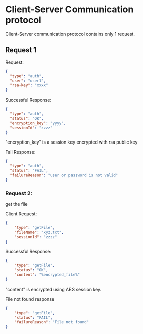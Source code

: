 # Client-Server Communication protocol

Client-Server communication protocol contains only 1 request.


## Request 1

Request:
```json
{
  "type": "auth",
  "user": "user1",
  "rsa-key": "xxxx"
}
```

Successful Response:
```json
{
  "type": "auth",
  "status": "OK",
  "encryption_key": "yyyy",
  "sessionId": "zzzz"
}
```
"encryption_key" is a session key encrypted with rsa public key
 
Fail Response:
```json
{
  "type": "auth",
  "status": "FAIL",
  "failureReason": "user or password is not valid"
}
```
### Request 2:

get the file

Client Request:
```json
{
    "type": "getFile",
    "fileName": "xyz.txt",
    "sessionId": "zzzz"
}
```

Successful Response:
```json
{
    "type": "getFile",
    "status": "OK",
    "content": "%encrypted_file%"
}
```
"content" is encrypted using AES session key.

File not found response
```json
{
    "type": "getFile",
    "status": "FAIL",
    "failureReason": "File not found"
}
```

